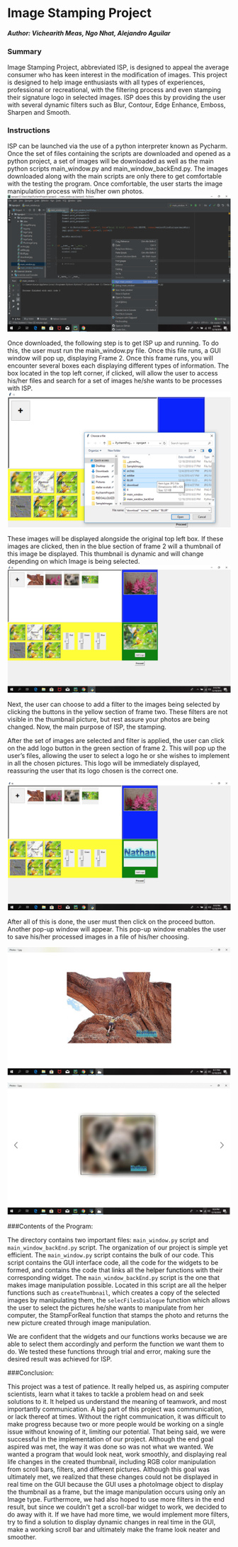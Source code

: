 # Image Stamping Project
##### Author: Vichearith Meas, Ngo Nhat, Alejandro Aguilar

### Summary

Image Stamping Project,  abbreviated ISP, is designed to appeal the average consumer who has keen interest in the modification of images. This project is designed to help image enthusiasts with all types of experiences, professional or recreational, with the filtering process and even stamping their signature logo in selected images. ISP does this by providing the user with several dynamic filters such as Blur, Contour, Edge Enhance, Emboss, Sharpen and Smooth.

### Instructions

ISP can be launched via the use of a python interpreter known as Pycharm. Once the set of files containing the scripts are downloaded and opened as a python project, a set of images will be downloaded as well as the main python scripts main_window.py and main_window_backEnd.py. The images downloaded along with the main scripts are only there to get comfortable with the  testing the program. Once comfortable, the user starts the image manipulation process with his/her own photos.
![Screenshot1](app_screenshot/ispscreenshot0.png)

Once downloaded,  the following step is to get ISP up and running. To do this, the user must run the main_window.py file. Once this file runs, a GUI window will pop up, displaying Frame 2. Once this frame runs, you will encounter several boxes each displaying different types of information. The box located in the top left corner, if clicked, will allow the user to access his/her files and search for a set of images he/she wants to be processes with ISP.
![Screenshot2](app_screenshot/ispscreenshot5.png)


These images will be displayed alongside the original top left box. If these images are clicked, then in the blue section of frame 2 will a thumbnail of this image be displayed. This thumbnail is dynamic and will change depending on which Image is being selected. 
![Screenshot3](app_screenshot/ispscreenshot1.png)

Next, the user can choose to add a filter to the images being selected by clicking the buttons in the yellow section of frame two. These filters are not visible in the thumbnail picture, but rest assure your photos are being changed. Now, the main purpose of ISP, the stamping.

After the set of images are selected and filter is applied, the user can click on the add logo button in the green section of frame 2. This will pop up the user’s files, allowing the user to select a logo he or she wishes to implement in all the chosen pictures. This logo will be immediately displayed, reassuring the user that its logo chosen is the correct one.

![Screenshot4](app_screenshot/ispscreenshot2.png)

After all of this is done, the user must then click on the proceed button. Another pop-up window will appear. This pop-up window enables the user to save his/her processed images in a file of his/her choosing.

![Screenshot5](app_screenshot/ispscreenshot3.png)

![Screenshot6](app_screenshot/ispscreenshot4.png)


###Contents of the Program:

The directory contains two important files: `main_window.py`  script and `main_window_backEnd.py` script. The organization of our project is simple yet efficient. The `main_window.py` script contains the bulk of our code. This script contains the GUI interface code, all the code for the widgets to be formed, and contains the code that links all the helper functions with their corresponding widget. The `main_window_backEnd.py` script is the one that makes image manipulation possible. Located in this script are all the helper functions such as `createThumbnail`, which creates a copy of the selected images by manipulating them, the `selecFilesDialogue` function which allows the user to select the pictures he/she wants to manipulate from her computer, the StampForReal function that stamps the photo and returns the new picture created through image manipulation.

We are confident that the widgets and our functions works because we are able to select them accordingly and perform the function we want them to do. We tested these functions through trial and error, making sure the desired result was achieved for ISP.

###Conclusion:

This project was a test of patience. It really helped us, as aspiring computer scientists, learn what it takes to tackle a problem head on and seek solutions to it. It helped us understand the meaning of teamwork, and most importantly communication. A big part of this project was communication, or lack thereof at times. Without the right communication, it was difficult to make progress because two or more people would be working on a single issue without knowing of it, limiting our potential. That being said, we were successful in the implementation of our project. Although the end goal aspired was met, the way it was done so was not what we wanted. We wanted a program that would look neat, work smoothly, and displaying real life changes in the created thumbnail, including RGB color manipulation from scroll bars, filters, and different pictures. Although this goal was ultimately met, we realized that these changes could not be displayed in real time on the GUI because the GUI uses a photoImage object to display the thumbnail as a frame, but the image manipulation occurs using only an Image type. Furthermore,  we had also hoped to use more filters in the end result, but since we couldn't get a scroll-bar widget to work, we decided to do away with it. If we have had more time, we would implement more filters, try to find a solution to display dynamic changes in real time in the GUI, make a working scroll bar and ultimately make the frame look neater and smoother. 
